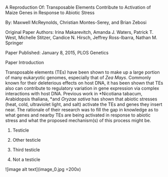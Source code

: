 A Reproduction Of: Transposable Elements Contribute to Activation of Maize Genes in Response to Abiotic Stress

By: Maxwell McReynolds, Christian Montes-Serey, and Brian Zebosi

Original Paper Authors: Irina Makarevitch, Amanda J. Waters, Patrick T. West, Michelle Stitzer, Candice N. Hirsch, Jeffrey Ross-Ibarra, Nathan M. Springer

Paper Published: January 8, 2015, PLOS Genetics

Paper Introduction

Transposable elements (TEs) have been shown to make up a large portion of many eukaryotic genomes, especially that of *Zea Mays*.  Commonly known for their deleterious effects on host DNA, it has been shown that TEs also can contribute to regulatory variation in gene expression via complex interactions with host DNA. Previous work in *Nicotiana tabacum, Arabidopsis thaliana, *and *Oryzae sativa* has shown that abiotic stresses (heat, cold, ultraviolet light, and salt) activate the TEs and genes they insert near.  The rationale of their research was to fill the gap in knowledge as to what genes and nearby TEs are being activated in response to abiotic stress and what the proposed mechanism(s) of this process might be. 

1. Testicle

2. Other testicle

3. Third testicle

4. Not a testicle

![image alt text](image_0.jpg =200x)

